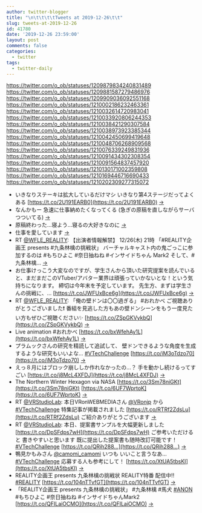 ```yaml
---
author: twitter-blogger
title: "\n\t\t\t\tTweets at 2019-12-26\t\t"
slug: tweets-at-2019-12-26
id: 41780
date: '2019-12-26 23:59:00'
layout: post
comments: false
categories:
  - twitter
tags:
  - twitter-daily
---
```


https://twitter.com/o_ob/statuses/1209879834240831489 https://twitter.com/o_ob/statuses/1209881587279486976 https://twitter.com/o_ob/statuses/1209909036092551168 https://twitter.com/o_ob/statuses/1210002186232463361 https://twitter.com/o_ob/statuses/1210032614720983041 https://twitter.com/o_ob/statuses/1210033920806244353 https://twitter.com/o_ob/statuses/1210038421290307584 https://twitter.com/o_ob/statuses/1210038973923385344 https://twitter.com/o_ob/statuses/1210042450699419648 https://twitter.com/o_ob/statuses/1210048706268909568 https://twitter.com/o_ob/statuses/1210076339249831936 https://twitter.com/o_ob/statuses/1210091434302308354 https://twitter.com/o_ob/statuses/1210091564837457920 https://twitter.com/o_ob/statuses/1210130171002359808 https://twitter.com/o_ob/statuses/1210169446716690433 https://twitter.com/o_ob/statuses/1210202309277315072  

*   いきなりステーキは拡大しているだけマシ いきなり第4ステージだってよくある [https://t.co/2U191EARB0](https://t.co/2U191EARB0) [->](https://twitter.com/o_ob/statuses/1209879834240831489)
*   なんかもー 急速に仕事納めたくなってくる (急ぎの原稿を直しながらサーバつついてる) [->](https://twitter.com/o_ob/statuses/1209881587279486976)
*   原稿終わった…寝よう…寝るの大好きなのに [->](https://twitter.com/o_ob/statuses/1209909036092551168)
*   仕事を愛しています [->](https://twitter.com/o_ob/statuses/1210002186232463361)
*   RT [@WFLE_REALITY](https://twitter.com/WFLE_REALITY): 【出演者情報解禁】 12/26(木) 21時 「#REALITY企画王 presents #九条林檎の挑戦状」 バーチャルキャスト内の鬼ごっこに参加するのは #もちひよこ #奈日抽ねね #インサイドちゃん Mark2 そして、#九条林檎… [->](https://twitter.com/o_ob/statuses/1210032614720983041)
*   お仕事けっこう大変なのですが、学生さんから頂いた研究提案を読んでいると、まだまだこのVTuber/アバター業界は頑張っていかないとな！という気持ちになります。 締切は今年末を予定しています。 先生方、まずは学生さんの挑戦に、… [https://t.co/JWFUxBce6g](https://t.co/JWFUxBce6g) [->](https://twitter.com/o_ob/statuses/1210033920806244353)
*   RT [@WFLE_REALITY](https://twitter.com/WFLE_REALITY): 「俺の壁ドンは〇〇過ぎる」 #おれかべ ご視聴ありがとうございました❗️ 番組を見逃した方もあの壁ドンシーンをもう一度見たい方もぜひご視聴ください✨ [https://t.co/ZSpGKVykbQ](https://t.co/ZSpGKVykbQ) [->](https://twitter.com/o_ob/statuses/1210038421290307584)
*   Live animation #おれかべ [https://t.co/bxWfehAy1L](https://t.co/bxWfehAy1L) [->](https://twitter.com/o_ob/statuses/1210038973923385344)
*   プラムックさんの研究を精読して追試して、 壁ドンできるような角度を生成するような研究もいいよな… [#VTechChallenge](https://twitter.com/search?q=%23VTechChallenge&src=hash) [https://t.co/iM3oTdzo70](https://t.co/iM3oTdzo70) [->](https://twitter.com/o_ob/statuses/1210042450699419648)
*   えっ８月にはブロック崩ししか作れなかったの…？ 手を動かし続けるってすごい [https://t.co/j8McL4XFDJ](https://t.co/j8McL4XFDJ) [->](https://twitter.com/o_ob/statuses/1210048706268909568)
*   The Northern Winter Hexagon via NASA [https://t.co/3Sm78niGKt](https://t.co/3Sm78niGKt) [https://t.co/6UF7WprtoK](https://t.co/6UF7WprtoK) [->](https://twitter.com/o_ob/statuses/1210076339249831936)
*   RT [@VRStudioLab](https://twitter.com/VRStudioLab): 本日VRonWEBMEDIAさん [@VRonjp](https://twitter.com/VRonjp) から [#VTechChallenge](https://twitter.com/search?q=%23VTechChallenge&src=hash) 特集記事が掲載されました [https://t.co/RTRf2ZdsLu](https://t.co/RTRf2ZdsLu) ご紹介ありがとうございます [->](https://twitter.com/o_ob/statuses/1210091434302308354)
*   RT [@VRStudioLab](https://twitter.com/VRStudioLab): 本日、提案書サンプルを大幅更新しました [https://t.co/DpSFdps7wH](https://t.co/DpSFdps7wH) ご参考いただけると 書きやすいと思います 既に提出した提案書も随時改訂可能です！ [#VTechChallenge](https://twitter.com/search?q=%23VTechChallenge&src=hash) [https://t.co/QRih288…](https://t.co/QRih288…) [->](https://twitter.com/o_ob/statuses/1210091564837457920)
*   鴨見かもみさん [@camomi_camomi](https://twitter.com/camomi_camomi) いつも いいこと言うなあ… [#VTechChallenge](https://twitter.com/search?q=%23VTechChallenge&src=hash) 応募する人も参考にして！ [https://t.co/XtUA5tbsKI](https://t.co/XtUA5tbsKI) [->](https://twitter.com/o_ob/statuses/1210130171002359808)
*   REALITY企画王 presents 九条林檎の挑戦状 REALITY特番 配信中!! [#REALITY](https://twitter.com/search?q=%23REALITY&src=hash) [https://t.co/104nTTvfGT](https://t.co/104nTTvfGT) [->](https://twitter.com/o_ob/statuses/1210169446716690433)
*   「REALITY企画王 presents 九条林檎の挑戦状」 #九条林檎 #馬犬 [#ANON](https://twitter.com/search?q=%23ANON&src=hash) #もちひよこ #奈日抽ねね #インサイドちゃんMark2 [https://t.co/QFILaiOCMO](https://t.co/QFILaiOCMO) [->](https://twitter.com/o_ob/statuses/1210202309277315072)